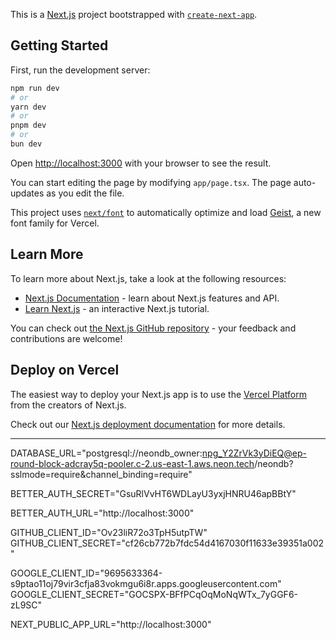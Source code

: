This is a [Next.js](https://nextjs.org) project bootstrapped with [`create-next-app`](https://nextjs.org/docs/app/api-reference/cli/create-next-app).

## Getting Started

First, run the development server:

```bash
npm run dev
# or
yarn dev
# or
pnpm dev
# or
bun dev
```

Open [http://localhost:3000](http://localhost:3000) with your browser to see the result.

You can start editing the page by modifying `app/page.tsx`. The page auto-updates as you edit the file.

This project uses [`next/font`](https://nextjs.org/docs/app/building-your-application/optimizing/fonts) to automatically optimize and load [Geist](https://vercel.com/font), a new font family for Vercel.

## Learn More

To learn more about Next.js, take a look at the following resources:

- [Next.js Documentation](https://nextjs.org/docs) - learn about Next.js features and API.
- [Learn Next.js](https://nextjs.org/learn) - an interactive Next.js tutorial.

You can check out [the Next.js GitHub repository](https://github.com/vercel/next.js) - your feedback and contributions are welcome!

## Deploy on Vercel

The easiest way to deploy your Next.js app is to use the [Vercel Platform](https://vercel.com/new?utm_medium=default-template&filter=next.js&utm_source=create-next-app&utm_campaign=create-next-app-readme) from the creators of Next.js.

Check out our [Next.js deployment documentation](https://nextjs.org/docs/app/building-your-application/deploying) for more details.








--------
DATABASE_URL="postgresql://neondb_owner:npg_Y2ZrVk3yDiEQ@ep-round-block-adcray5q-pooler.c-2.us-east-1.aws.neon.tech/neondb?sslmode=require&channel_binding=require"

BETTER_AUTH_SECRET="GsuRlVvHT6WDLayU3yxjHNRU46apBBtY"

BETTER_AUTH_URL="http://localhost:3000"

GITHUB_CLIENT_ID="Ov23liR72o3TpH5utpTW"
GITHUB_CLIENT_SECRET="cf26cb772b7fdc54d4167030f11633e39351a002"


GOOGLE_CLIENT_ID="9695633364-s9ptao11oj79vir3cfja83vokmgu6i8r.apps.googleusercontent.com"
GOOGLE_CLIENT_SECRET="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"


NEXT_PUBLIC_APP_URL="http://localhost:3000"